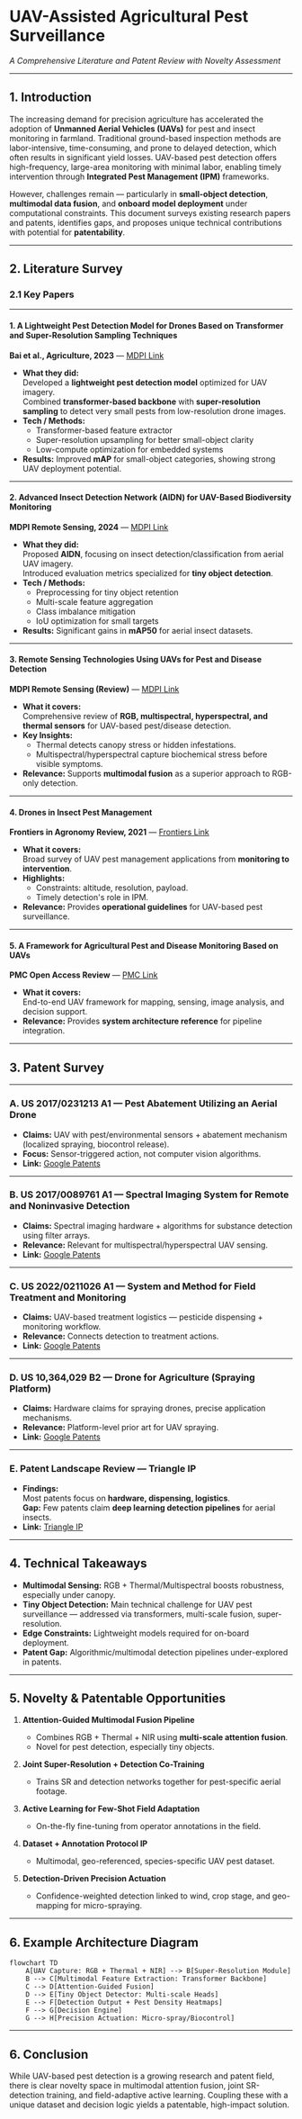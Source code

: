 # UAV-Assisted Agricultural Pest Surveillance

_A Comprehensive Literature and Patent Review with Novelty Assessment_

---

## 1. Introduction

The increasing demand for precision agriculture has accelerated the adoption of **Unmanned Aerial Vehicles (UAVs)** for pest and insect monitoring in farmland. Traditional ground-based inspection methods are labor-intensive, time-consuming, and prone to delayed detection, which often results in significant yield losses. UAV-based pest detection offers high-frequency, large-area monitoring with minimal labor, enabling timely intervention through **Integrated Pest Management (IPM)** frameworks.

However, challenges remain — particularly in **small-object detection**, **multimodal data fusion**, and **onboard model deployment** under computational constraints. This document surveys existing research papers and patents, identifies gaps, and proposes unique technical contributions with potential for **patentability**.

---

## 2. Literature Survey

### **2.1 Key Papers**

---

#### **1. A Lightweight Pest Detection Model for Drones Based on Transformer and Super-Resolution Sampling Techniques**

**Bai et al., Agriculture, 2023** — [MDPI Link](https://www.mdpi.com/)

- **What they did:**  
  Developed a **lightweight pest detection model** optimized for UAV imagery.  
  Combined **transformer-based backbone** with **super-resolution sampling** to detect very small pests from low-resolution drone images.
- **Tech / Methods:**
  - Transformer-based feature extractor
  - Super-resolution upsampling for better small-object clarity
  - Low-compute optimization for embedded systems
- **Results:** Improved **mAP** for small-object categories, showing strong UAV deployment potential.

---

#### **2. Advanced Insect Detection Network (AIDN) for UAV-Based Biodiversity Monitoring**

**MDPI Remote Sensing, 2024** — [MDPI Link](https://www.mdpi.com/)

- **What they did:**  
  Proposed **AIDN**, focusing on insect detection/classification from aerial UAV imagery.  
  Introduced evaluation metrics specialized for **tiny object detection**.
- **Tech / Methods:**
  - Preprocessing for tiny object retention
  - Multi-scale feature aggregation
  - Class imbalance mitigation
  - IoU optimization for small targets
- **Results:** Significant gains in **mAP50** for aerial insect datasets.

---

#### **3. Remote Sensing Technologies Using UAVs for Pest and Disease Detection**

**MDPI Remote Sensing (Review)** — [MDPI Link](https://www.mdpi.com/)

- **What it covers:**  
  Comprehensive review of **RGB, multispectral, hyperspectral, and thermal sensors** for UAV-based pest/disease detection.
- **Key Insights:**
  - Thermal detects canopy stress or hidden infestations.
  - Multispectral/hyperspectral capture biochemical stress before visible symptoms.
- **Relevance:** Supports **multimodal fusion** as a superior approach to RGB-only detection.

---

#### **4. Drones in Insect Pest Management**

**Frontiers in Agronomy Review, 2021** — [Frontiers Link](https://www.frontiersin.org/)

- **What it covers:**  
  Broad survey of UAV pest management applications from **monitoring to intervention**.
- **Highlights:**
  - Constraints: altitude, resolution, payload.
  - Timely detection's role in IPM.
- **Relevance:** Provides **operational guidelines** for UAV-based pest surveillance.

---

#### **5. A Framework for Agricultural Pest and Disease Monitoring Based on UAVs**

**PMC Open Access Review** — [PMC Link](https://www.ncbi.nlm.nih.gov/pmc/)

- **What it covers:**  
  End-to-end UAV framework for mapping, sensing, image analysis, and decision support.
- **Relevance:** Provides **system architecture reference** for pipeline integration.

---

## 3. Patent Survey

---

### **A. US 2017/0231213 A1 — Pest Abatement Utilizing an Aerial Drone**

- **Claims:** UAV with pest/environmental sensors + abatement mechanism (localized spraying, biocontrol release).
- **Focus:** Sensor-triggered action, not computer vision algorithms.
- **Link:** [Google Patents](https://patents.google.com/patent/US20170231213A1)

---

### **B. US 2017/0089761 A1 — Spectral Imaging System for Remote and Noninvasive Detection**

- **Claims:** Spectral imaging hardware + algorithms for substance detection using filter arrays.
- **Relevance:** Relevant for multispectral/hyperspectral UAV sensing.
- **Link:** [Google Patents](https://patents.google.com/patent/US20170089761A1)

---

### **C. US 2022/0211026 A1 — System and Method for Field Treatment and Monitoring**

- **Claims:** UAV-based treatment logistics — pesticide dispensing + monitoring workflow.
- **Relevance:** Connects detection to treatment actions.
- **Link:** [Google Patents](https://patents.google.com/patent/US20220211026A1)

---

### **D. US 10,364,029 B2 — Drone for Agriculture (Spraying Platform)**

- **Claims:** Hardware claims for spraying drones, precise application mechanisms.
- **Relevance:** Platform-level prior art for UAV spraying.
- **Link:** [Google Patents](https://patents.google.com/patent/US10364029B2)

---

### **E. Patent Landscape Review — Triangle IP**

- **Findings:**  
  Most patents focus on **hardware, dispensing, logistics**.  
  **Gap:** Few patents claim **deep learning detection pipelines** for aerial insects.
- **Link:** [Triangle IP](https://triangleip.com)

---

## 4. Technical Takeaways

- **Multimodal Sensing:** RGB + Thermal/Multispectral boosts robustness, especially under canopy.
- **Tiny Object Detection:** Main technical challenge for UAV pest surveillance — addressed via transformers, multi-scale fusion, super-resolution.
- **Edge Constraints:** Lightweight models required for on-board deployment.
- **Patent Gap:** Algorithmic/multimodal detection pipelines under-explored in patents.

---

## 5. Novelty & Patentable Opportunities

1. **Attention-Guided Multimodal Fusion Pipeline**

   - Combines RGB + Thermal + NIR using **multi-scale attention fusion**.
   - Novel for pest detection, especially tiny objects.

2. **Joint Super-Resolution + Detection Co-Training**

   - Trains SR and detection networks together for pest-specific aerial footage.

3. **Active Learning for Few-Shot Field Adaptation**

   - On-the-fly fine-tuning from operator annotations in the field.

4. **Dataset + Annotation Protocol IP**

   - Multimodal, geo-referenced, species-specific UAV pest dataset.

5. **Detection-Driven Precision Actuation**
   - Confidence-weighted detection linked to wind, crop stage, and geo-mapping for micro-spraying.

---

## 6. Example Architecture Diagram

```mermaid
flowchart TD
    A[UAV Capture: RGB + Thermal + NIR] --> B[Super-Resolution Module]
    B --> C[Multimodal Feature Extraction: Transformer Backbone]
    C --> D[Attention-Guided Fusion]
    D --> E[Tiny Object Detector: Multi-scale Heads]
    E --> F[Detection Output + Pest Density Heatmaps]
    F --> G[Decision Engine]
    G --> H[Precision Actuation: Micro-spray/Biocontrol]
```

---

## 6. Conclusion

While UAV-based pest detection is a growing research and patent field, there is clear novelty space in multimodal attention fusion, joint SR-detection training, and field-adaptive active learning. Coupling these with a unique dataset and decision logic yields a patentable, high-impact solution.
